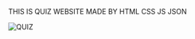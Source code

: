 THIS IS QUIZ WEBSITE MADE BY HTML CSS JS JSON

![QUIZ](https://github.com/TAGHI-YASSIN-DEV/Quiz_Website/assets/173493696/fb4b27dd-8b47-46a9-bb14-42b3a7a76b2b)
